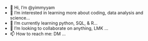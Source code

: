 - 👋 Hi, I’m @yimmyyam
- 👀 I’m interested in learning more about coding, data analysis and science...
- 🌱 I’m currently learning python, SQL, & R...
- 💞️ I’m looking to collaborate on anything, LMK ...
- 📫 How to reach me: DM ...

<!---
yimmyyam/yimmyyam is a ✨ special ✨ repository because its `README.md` (this file) appears on your GitHub profile.
You can click the Preview link to take a look at your changes.
--->
